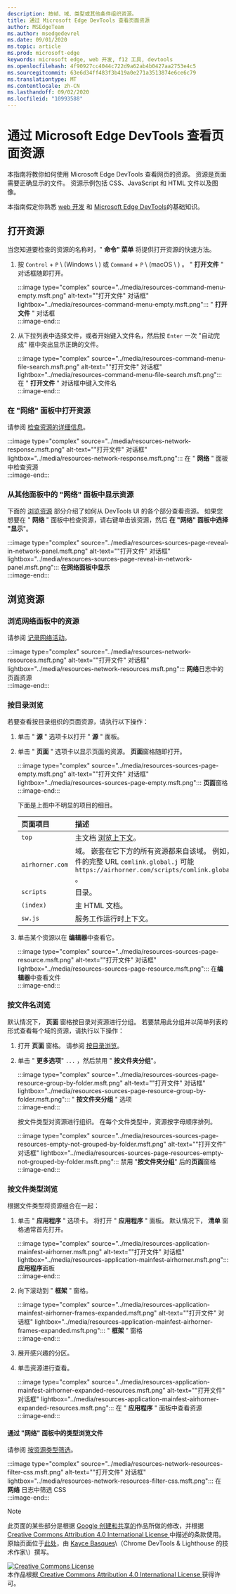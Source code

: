 ```yaml
---
description: 按帧、域、类型或其他条件组织资源。
title: 通过 Microsoft Edge DevTools 查看页面资源
author: MSEdgeTeam
ms.author: msedgedevrel
ms.date: 09/01/2020
ms.topic: article
ms.prod: microsoft-edge
keywords: microsoft edge, web 开发, f12 工具, devtools
ms.openlocfilehash: 4f90927cc4044c722d9a62ab4b0427aa2753e4c5
ms.sourcegitcommit: 63e6d34ff483f3b419a0e271a3513874e6ce6c79
ms.translationtype: MT
ms.contentlocale: zh-CN
ms.lasthandoff: 09/02/2020
ms.locfileid: "10993588"
---
```

<!-- Copyright Kayce Basques 

   Licensed under the Apache License, Version 2.0 (the "License");
   you may not use this file except in compliance with the License.
   You may obtain a copy of the License at

       https://www.apache.org/licenses/LICENSE-2.0

   Unless required by applicable law or agreed to in writing, software
   distributed under the License is distributed on an "AS IS" BASIS,
   WITHOUT WARRANTIES OR CONDITIONS OF ANY KIND, either express or implied.
   See the License for the specific language governing permissions and
   limitations under the License.  -->  





# 通过 Microsoft Edge DevTools 查看页面资源   

  

本指南将教你如何使用 Microsoft Edge DevTools 查看网页的资源。  资源是页面需要正确显示的文件。  资源示例包括 CSS、JavaScript 和 HTML 文件以及图像。  

本指南假定你熟悉 [web 开发][MDNLearnWebDevelopment] 和 [Microsoft Edge DevTools][MicrosoftEdgeDevTools]的基础知识。  

## 打开资源   

当您知道要检查的资源的名称时，" **命令" 菜单** 将提供打开资源的快速方法。  

1.  按 `Control` + `P` \ (Windows \ ) 或 `Command` + `P` \ (macOS \ ) 。  " **打开文件** " 对话框随即打开。  
    
    :::image type="complex" source="../media/resources-command-menu-empty.msft.png" alt-text="&quot;打开文件&quot; 对话框" lightbox="../media/resources-command-menu-empty.msft.png":::
       " **打开文件** " 对话框  
    :::image-end:::  
    
1.  从下拉列表中选择文件，或者开始键入文件名，然后按 `Enter` 一次 "自动完成" 框中突出显示正确的文件。  
    
    :::image type="complex" source="../media/resources-command-menu-file-search.msft.png" alt-text="&quot;打开文件&quot; 对话框" lightbox="../media/resources-command-menu-file-search.msft.png":::
       在 " **打开文件** " 对话框中键入文件名  
    :::image-end:::  
    
### 在 "网络" 面板中打开资源   

请参阅 [检查资源的详细信息][DevtoolsNetworkInspectDetailsResource]。  

:::image type="complex" source="../media/resources-network-response.msft.png" alt-text="&quot;打开文件&quot; 对话框" lightbox="../media/resources-network-response.msft.png":::
   在 " **网络** " 面板中检查资源  
:::image-end:::  

### 从其他面板中的 "网络" 面板中显示资源   

下面的 [浏览资源](#browse-resources) 部分介绍了如何从 DevTools UI 的各个部分查看资源。  如果您想要在 " **网络** " 面板中检查资源，请右键单击该资源，然后 **在 "网络" 面板中选择 "显示**"。  

:::image type="complex" source="../media/resources-sources-page-reveal-in-network-panel.msft.png" alt-text="&quot;打开文件&quot; 对话框" lightbox="../media/resources-sources-page-reveal-in-network-panel.msft.png":::
   **在网络面板中显示**  
:::image-end:::  

## 浏览资源   

### 浏览网络面板中的资源   

请参阅 [记录网络活动][DevtoolsNetworkLogActivity]。  

:::image type="complex" source="../media/resources-network-resources.msft.png" alt-text="&quot;打开文件&quot; 对话框" lightbox="../media/resources-network-resources.msft.png":::
   **网络**日志中的页面资源  
:::image-end:::  

### 按目录浏览   

若要查看按目录组织的页面资源，请执行以下操作：  

1.  单击 " **源** " 选项卡以打开 " **源** " 面板。  
1.  单击 " **页面** " 选项卡以显示页面的资源。  **页面**窗格随即打开。  
    
    :::image type="complex" source="../media/resources-sources-page-empty.msft.png" alt-text="&quot;打开文件&quot; 对话框" lightbox="../media/resources-sources-page-empty.msft.png":::
       **页面**窗格  
    :::image-end:::  
    
    下面是上图中不明显的项目的细目。  
    
    | 页面项目 | 描述 |  
    |:--- |:--- |  
    | `top` | 主文档 [浏览上下文][MDNInlineFrame]。 |  
    | `airhorner.com` | 域。  嵌套在它下方的所有资源都来自该域。  例如，文件的完整 URL `comlink.global.j` 可能 `https://airhorner.com/scripts/comlink.global.js` 。 |  
    | `scripts` | 目录。 |  
    | `(index)` | 主 HTML 文档。 |  
    | `sw.js` | 服务工作运行时上下文。 |  
    
1.  单击某个资源以在 **编辑器**中查看它。  
    
    :::image type="complex" source="../media/resources-sources-page-resource.msft.png" alt-text="&quot;打开文件&quot; 对话框" lightbox="../media/resources-sources-page-resource.msft.png":::
       在**编辑器**中查看文件  
    :::image-end:::  
    
### 按文件名浏览   

默认情况下， **页面** 窗格按目录对资源进行分组。  若要禁用此分组并以简单列表的形式查看每个域的资源，请执行以下操作：  

1.  打开 **页面** 窗格。  请参阅 [按目录浏览](#browse-by-directory)。  
1.  单击 " **更多选项**" `...` ，然后禁用 " **按文件夹分组**"。  
    
    :::image type="complex" source="../media/resources-sources-page-resource-group-by-folder.msft.png" alt-text="&quot;打开文件&quot; 对话框" lightbox="../media/resources-sources-page-resource-group-by-folder.msft.png":::
       " **按文件夹分组** " 选项  
    :::image-end:::  
    
    按文件类型对资源进行组织。  在每个文件类型中，资源按字母顺序排列。  
    
    :::image type="complex" source="../media/resources-sources-page-resources-empty-not-grouped-by-folder.msft.png" alt-text="&quot;打开文件&quot; 对话框" lightbox="../media/resources-sources-page-resources-empty-not-grouped-by-folder.msft.png":::
       禁用 "**按文件夹分组**" 后的**页面**窗格  
    :::image-end:::  
    
### 按文件类型浏览   

根据文件类型将资源组合在一起：  

1.  单击 " **应用程序** " 选项卡。 将打开 " **应用程序** " 面板。  默认情况下， **清单** 窗格通常首先打开。  
    
    :::image type="complex" source="../media/resources-application-mainfest-airhorner.msft.png" alt-text="&quot;打开文件&quot; 对话框" lightbox="../media/resources-application-mainfest-airhorner.msft.png":::
       **应用程序**面板  
    :::image-end:::  
    
1.  向下滚动到 " **框架** " 窗格。  
    
    :::image type="complex" source="../media/resources-application-mainfest-airhorner-frames-expanded.msft.png" alt-text="&quot;打开文件&quot; 对话框" lightbox="../media/resources-application-mainfest-airhorner-frames-expanded.msft.png":::
       " **框架** " 窗格  
    :::image-end:::  
    
1.  展开感兴趣的分区。  
1.  单击资源进行查看。  
    
    :::image type="complex" source="../media/resources-application-mainfest-airhorner-expanded-resources.msft.png" alt-text="&quot;打开文件&quot; 对话框" lightbox="../media/resources-application-mainfest-airhorner-expanded-resources.msft.png":::
       在 " **应用程序** " 面板中查看资源  
    :::image-end:::  
    
#### 通过 "网络" 面板中的类型浏览文件   

请参阅 [按资源类型筛选][DevtoolsNetworkFilterByResourceType]。  

:::image type="complex" source="../media/resources-network-resources-filter-css.msft.png" alt-text="&quot;打开文件&quot; 对话框" lightbox="../media/resources-network-resources-filter-css.msft.png":::
   在 **网络** 日志中筛选 CSS  
:::image-end:::  

<!--  
  


-->  

<!-- links -->  

[MicrosoftEdgeDevTools]: ../../devtools-guide-chromium.md "Microsoft Edge (Chromium) 开发工具 |Microsoft 文档"  
[DevtoolsNetworkFilterByResourceType]: ../network/index.md#filter-by-resource-type "按资源类型筛选-检查 Microsoft Edge DevTools 中的网络活动 |Microsoft 文档"  
[DevtoolsNetworkInspectDetailsResource]: ../network/index.md#inspect-the-details-of-the-resource "检查 Microsoft Edge DevTools | 中的资源检查网络活动的详细信息 |Microsoft 文档"  
[DevtoolsNetworkLogActivity]: ../network/index.md#log-network-activity "记录网络活动-在 Microsoft Edge DevTools 中检查网络活动 |Microsoft 文档"  

[MDNInlineFrame]: https://developer.mozilla.org/docs/Web/HTML/Element/iframe "<iframe>：嵌入式框架元素 |MDN"  
[MDNLearnWebDevelopment]: https://developer.mozilla.org/docs/Learn "了解 web 开发 |MDN"  

> [!NOTE]
> 此页面的某些部分是根据 [Google 创建和共享的][GoogleSitePolicies]作品所做的修改，并根据[ Creative Commons Attribution 4.0 International License ][CCA4IL]中描述的条款使用。  
> 原始页面位于[此处](https://developers.google.com/web/tools/chrome-devtools/resources/index)，由 [Kayce Basques][KayceBasques]\（Chrome DevTools \& Lighthouse 的技术作家\）撰写。  

[![Creative Commons License][CCby4Image]][CCA4IL]  
本作品根据[ Creative Commons Attribution 4.0 International License ][CCA4IL]获得许可。  

[CCA4IL]: https://creativecommons.org/licenses/by/4.0  
[CCby4Image]: https://i.creativecommons.org/l/by/4.0/88x31.png  
[GoogleSitePolicies]: https://developers.google.com/terms/site-policies  
[KayceBasques]: https://developers.google.com/web/resources/contributors/kaycebasques  
